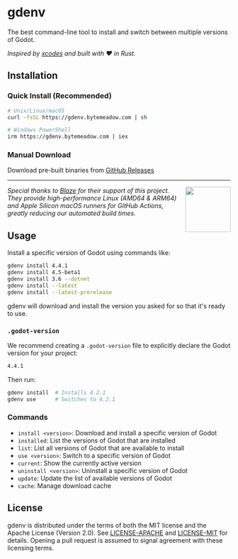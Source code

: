 # gdenv

The best command-line tool to install and switch between multiple versions of Godot.

_Inspired by [xcodes](https://github.com/XcodesOrg/xcodes) and built with ❤️ in Rust._

## Installation

### Quick Install (Recommended)

```bash
# Unix/Linux/macOS
curl -fsSL https://gdenv.bytemeadow.com | sh

# Windows PowerShell
irm https://gdenv.bytemeadow.com | iex
```

### Manual Download

Download pre-built binaries from [GitHub Releases](https://github.com/bytemeadow/gdenv/releases)

---

<div align="left" valign="middle">
<a href="https://runblaze.dev">
 <picture>
   <source media="(prefers-color-scheme: dark)" srcset="https://www.runblaze.dev/logo_dark.png">
   <img align="right" src="https://www.runblaze.dev/logo_light.png" height="102px"/>
 </picture>
</a>

<br style="display: none;"/>

_Special thanks to [Blaze](https://runblaze.dev) for their support of this project. They provide high-performance Linux (AMD64 & ARM64) and Apple Silicon macOS runners for GitHub Actions, greatly reducing our automated build times._

</div>

## Usage

Install a specific version of Godot using commands like:

```bash
gdenv install 4.4.1
gdenv install 4.5-beta1
gdenv install 3.6 --dotnet
gdenv install --latest
gdenv install --latest-prerelease
```

gdenv will download and install the version you asked for so that it's ready to use.

### `.godot-version`

We recommend creating a `.godot-version` file to explicitly declare the Godot version for your project:

```txt
4.4.1
```

Then run:
```bash
gdenv install  # Installs 4.2.1
gdenv use      # Switches to 4.2.1
```

### Commands

- `install <version>`: Download and install a specific version of Godot
- `installed`: List the versions of Godot that are installed
- `list`: List all versions of Godot that are available to install
- `use <version>`: Switch to a specific version of Godot
- `current`: Show the currently active version
- `uninstall <version>`: Uninstall a specific version of Godot
- `update`: Update the list of available versions of Godot
- `cache`: Manage download cache

## License

gdenv is distributed under the terms of both the MIT license and the Apache License (Version 2.0).
See [LICENSE-APACHE](./LICENSE-APACHE) and [LICENSE-MIT](./LICENSE-MIT) for details. Opening a pull
request is assumed to signal agreement with these licensing terms.
